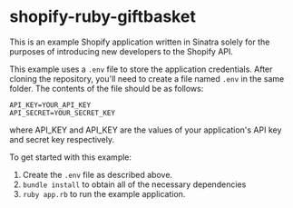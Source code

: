# shopify-ruby-giftbasket

This is an example Shopify application written in Sinatra solely for the purposes of introducing new developers to the Shopify API.

This example uses a `.env` file to store the application credentials. After cloning the repository, you'll need to create a file named `.env` in the same folder. The contents of the file should be as follows:
```
API_KEY=YOUR_API_KEY
API_SECRET=YOUR_SECRET_KEY
```

where API_KEY and API_KEY are the values of your application's API key and secret key respectively.

To get started with this example:
1. Create the `.env` file as described above.
1. `bundle install` to obtain all of the necessary dependencies
2. `ruby app.rb` to run the example application.
